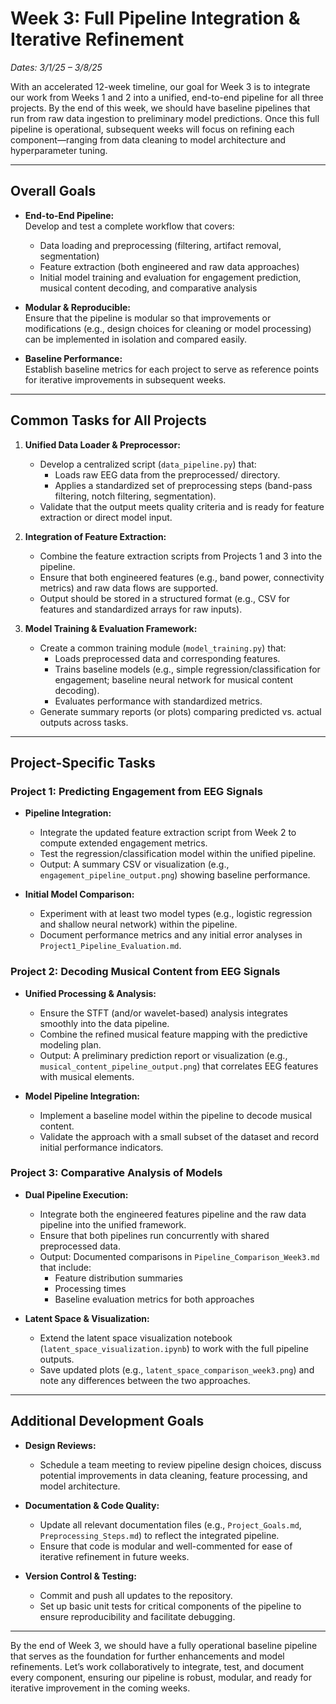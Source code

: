 # Week 3: Full Pipeline Integration & Iterative Refinement  
*Dates: 3/1/25 – 3/8/25*

With an accelerated 12-week timeline, our goal for Week 3 is to integrate our work from Weeks 1 and 2 into a unified, end-to-end pipeline for all three projects. By the end of this week, we should have baseline pipelines that run from raw data ingestion to preliminary model predictions. Once this full pipeline is operational, subsequent weeks will focus on refining each component—ranging from data cleaning to model architecture and hyperparameter tuning.

---

## Overall Goals

- **End-to-End Pipeline:**  
  Develop and test a complete workflow that covers:
  - Data loading and preprocessing (filtering, artifact removal, segmentation)
  - Feature extraction (both engineered and raw data approaches)
  - Initial model training and evaluation for engagement prediction, musical content decoding, and comparative analysis
  
- **Modular & Reproducible:**  
  Ensure that the pipeline is modular so that improvements or modifications (e.g., design choices for cleaning or model processing) can be implemented in isolation and compared easily.

- **Baseline Performance:**  
  Establish baseline metrics for each project to serve as reference points for iterative improvements in subsequent weeks.

---

## Common Tasks for All Projects

1. **Unified Data Loader & Preprocessor:**  
   - Develop a centralized script (`data_pipeline.py`) that:
     - Loads raw EEG data from the preprocessed/ directory.
     - Applies a standardized set of preprocessing steps (band-pass filtering, notch filtering, segmentation).
   - Validate that the output meets quality criteria and is ready for feature extraction or direct model input.

2. **Integration of Feature Extraction:**  
   - Combine the feature extraction scripts from Projects 1 and 3 into the pipeline.
   - Ensure that both engineered features (e.g., band power, connectivity metrics) and raw data flows are supported.
   - Output should be stored in a structured format (e.g., CSV for features and standardized arrays for raw inputs).

3. **Model Training & Evaluation Framework:**  
   - Create a common training module (`model_training.py`) that:
     - Loads preprocessed data and corresponding features.
     - Trains baseline models (e.g., simple regression/classification for engagement; baseline neural network for musical content decoding).
     - Evaluates performance with standardized metrics.
   - Generate summary reports (or plots) comparing predicted vs. actual outputs across tasks.

---

## Project-Specific Tasks

### Project 1: Predicting Engagement from EEG Signals

- **Pipeline Integration:**  
  - Integrate the updated feature extraction script from Week 2 to compute extended engagement metrics.
  - Test the regression/classification model within the unified pipeline.
  - Output: A summary CSV or visualization (e.g., `engagement_pipeline_output.png`) showing baseline performance.

- **Initial Model Comparison:**  
  - Experiment with at least two model types (e.g., logistic regression and shallow neural network) within the pipeline.
  - Document performance metrics and any initial error analyses in `Project1_Pipeline_Evaluation.md`.

### Project 2: Decoding Musical Content from EEG Signals

- **Unified Processing & Analysis:**  
  - Ensure the STFT (and/or wavelet-based) analysis integrates smoothly into the data pipeline.
  - Combine the refined musical feature mapping with the predictive modeling plan.
  - Output: A preliminary prediction report or visualization (e.g., `musical_content_pipeline_output.png`) that correlates EEG features with musical elements.

- **Model Pipeline Integration:**  
  - Implement a baseline model within the pipeline to decode musical content.
  - Validate the approach with a small subset of the dataset and record initial performance indicators.

### Project 3: Comparative Analysis of Models

- **Dual Pipeline Execution:**  
  - Integrate both the engineered features pipeline and the raw data pipeline into the unified framework.
  - Ensure that both pipelines run concurrently with shared preprocessed data.
  - Output: Documented comparisons in `Pipeline_Comparison_Week3.md` that include:
    - Feature distribution summaries
    - Processing times
    - Baseline evaluation metrics for both approaches

- **Latent Space & Visualization:**  
  - Extend the latent space visualization notebook (`latent_space_visualization.ipynb`) to work with the full pipeline outputs.
  - Save updated plots (e.g., `latent_space_comparison_week3.png`) and note any differences between the two approaches.

---

## Additional Development Goals

- **Design Reviews:**  
  - Schedule a team meeting to review pipeline design choices, discuss potential improvements in data cleaning, feature processing, and model architecture.
  
- **Documentation & Code Quality:**  
  - Update all relevant documentation files (e.g., `Project_Goals.md`, `Preprocessing_Steps.md`) to reflect the integrated pipeline.
  - Ensure that code is modular and well-commented for ease of iterative refinement in future weeks.

- **Version Control & Testing:**  
  - Commit and push all updates to the repository.
  - Set up basic unit tests for critical components of the pipeline to ensure reproducibility and facilitate debugging.

---

By the end of Week 3, we should have a fully operational baseline pipeline that serves as the foundation for further enhancements and model refinements. Let’s work collaboratively to integrate, test, and document every component, ensuring our pipeline is robust, modular, and ready for iterative improvement in the coming weeks.
